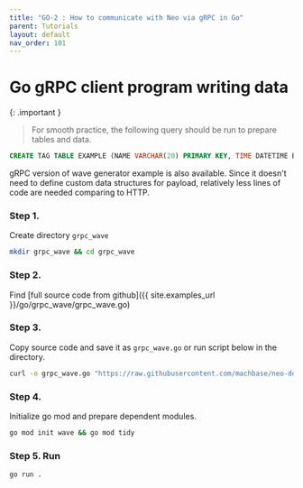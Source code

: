 ```yaml
---
title: "GO-2 : How to communicate with Neo via gRPC in Go"
parent: Tutorials
layout: default
nav_order: 101
---
```


# Go gRPC client program writing data

{: .important }
> For smooth practice, the following query should be run to prepare tables and data.
```sql
CREATE TAG TABLE EXAMPLE (NAME VARCHAR(20) PRIMARY KEY, TIME DATETIME BASETIME, VALUE DOUBLE SUMMARIZED);
```
>

gRPC version of wave generator example is also available.
Since it doesn't need to define custom data structures for payload,
relatively less lines of code are needed comparing to HTTP.

### Step 1.

Create directory `grpc_wave`

```sh
mkdir grpc_wave && cd grpc_wave
```

### Step 2.

Find [full source code from github]({{ site.examples_url }}/go/grpc_wave/grpc_wave.go)

### Step 3.

Copy source code and save it as `grpc_wave.go` or run script below in the directory.

```sh
curl -o grpc_wave.go "https://raw.githubusercontent.com/machbase/neo-docs/main/examples/go/grpc_wave/grpc_wave.go"
```

### Step 4.

Initialize go mod and prepare dependent modules.

```sh
go mod init wave && go mod tidy
```

### Step 5. Run

```sh
go run .
```
